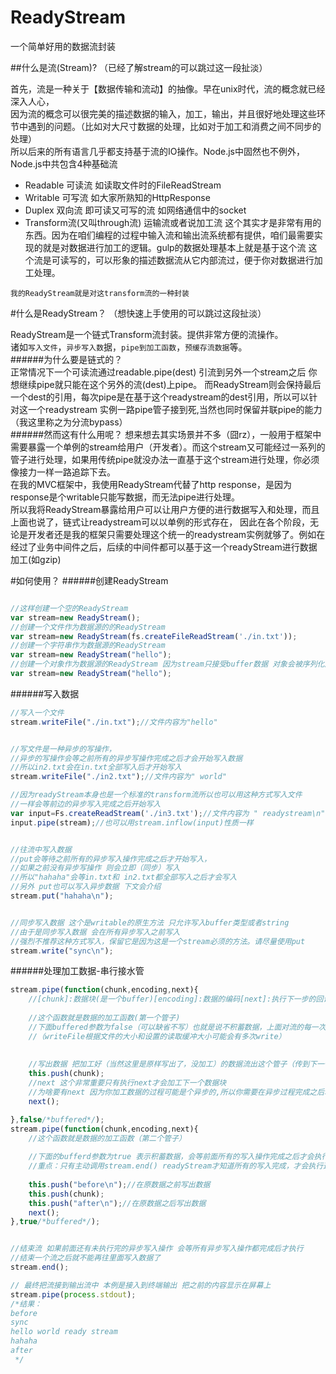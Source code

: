 # ReadyStream
一个简单好用的数据流封装

##什么是流(Stream)?
（已经了解stream的可以跳过这一段扯淡）  

首先，流是一种关于【数据传输和流动】的抽像。早在unix时代，流的概念就已经深入人心，    
因为流的概念可以很完美的描述数据的输入，加工，输出，并且很好地处理这些环节中遇到的问题。（比如对大尺寸数据的处理，比如对于加工和消费之间不同步的处理）  
所以后来的所有语言几乎都支持基于流的IO操作。Node.js中固然也不例外，Node.js中共包含4种基础流  
* Readable 可读流 如读取文件时的FileReadStream  
* Writable 可写流 如大家所熟知的HttpResponse  
* Duplex 双向流 即可读又可写的流 如网络通信中的socket  
* Transform流(又叫through流) 运输流或者说加工流 这个其实才是非常有用的东西。因为在咱们编程的过程中输入流和输出流系统都有提供，咱们最需要实现的就是对数据进行加工的逻辑。gulp的数据处理基本上就是基于这个流 这个流是可读写的，可以形象的描述数据流从它内部流过，便于你对数据进行加工处理。  

`我的ReadyStream就是对这transform流的一种封装`  

#什么是ReadyStream？
（想快速上手使用的可以跳过这段扯淡）  
  
ReadyStream是一个链式Transform流封装。提供非常方便的流操作。   
诸如`写入文件`，`异步写入数`据，`pipe到加工函数`，`预缓存流数据`等。  
######为什么要是链式的？  
正常情况下一个可读流通过readable.pipe(dest) 引流到另外一个stream之后 你想继续pipe就只能在这个另外的流(dest)上pipe。
而ReadyStream则会保持最后一个dest的引用，每次pipe是在基于这个readystream的dest引用，所以可以针对这一个readystream 实例一路pipe管子接到死,当然也同时保留并联pipe的能力（我这里称之为分流bypass）  
######然而这有什么用呢？
想来想去其实场景并不多（囧rz），一般用于框架中需要暴露一个单例的stream给用户（开发者）。而这个stream又可能经过一系列的管子进行处理，如果用传统pipe就没办法一直基于这个stream进行处理，你必须像接力一样一路追踪下去。  
在我的MVC框架中，我使用ReadyStream代替了http response，是因为response是个writable只能写数据，而无法pipe进行处理。  
所以我将ReadyStream暴露给用户可以让用户方便的进行数据写入和处理，而且上面也说了，链式让readystream可以以单例的形式存在，
因此在各个阶段，无论是开发者还是我的框架只需要处理这个统一的readystream实例就够了。例如在经过了业务中间件之后，后续的中间件都可以基于这一个readyStream进行数据加工(如gzip)   

#如何使用？
######创建ReadyStream
```javascript

//这样创建一个空的ReadyStream
var stream=new ReadyStream();
//创建一个文件作为数据源的的ReadyStream
var stream=new ReadyStream(fs.createFileReadStream('./in.txt'));
//创建一个字符串作为数据源的ReadyStream
var stream=new ReadyStream("hello");
//创建一个对象作为数据源的ReadyStream 因为stream只接受buffer数据 对象会被序列化成JSON串
var stream=new ReadyStream("hello");

```
######写入数据
```javascript 
//写入一个文件
stream.writeFile("./in.txt");//文件内容为"hello"


//写文件是一种异步的写操作，
//异步的写操作会等之前所有的异步写操作完成之后才会开始写入数据
//所以in2.txt会在in.txt全部写入后才开始写入
stream.writeFile("./in2.txt");//文件内容为" world"

//因为readyStream本身也是一个标准的transform流所以也可以用这种方式写入文件
//一样会等前边的异步写入完成之后开始写入
var input=Fs.createReadStream('./in3.txt');//文件内容为 " readystream\n"
input.pipe(stream);//也可以用stream.inflow(input)性质一样


//往流中写入数据
//put会等待之前所有的异步写入操作完成之后才开始写入，
//如果之前没有异步写操作 则会立即（同步）写入
//所以"hahaha"会等in.txt和 in2.txt都全部写入之后才会写入
//另外 put也可以写入异步数据 下文会介绍
stream.put("hahaha\n");


//同步写入数据 这个是writable的原生方法 只允许写入buffer类型或者string
//由于是同步写入数据 会在所有异步写入之前写入
//强烈不推荐这种方式写入，保留它是因为这是一个stream必须的方法。请尽量使用put
stream.write("sync\n");
```
######处理加工数据-串行接水管
```javascript
stream.pipe(function(chunk,encoding,next){
    //[chunk]:数据块(是一个buffer)[encoding]:数据的编码[next]:执行下一步的回调函数   
    
    //这个函数就是数据的加工函数(第一个管子)
    //下面buffered参数为false（可以缺省不写）也就是说不积蓄数据，上面对流的每一次write都会调用这个函数
    //（writeFile根据文件的大小和设置的读取缓冲大小可能会有多次write）
    
    
    //写出数据 把加工好（当然这里是原样写出了，没加工）的数据流出这个管子（传到下一个管子或者传到输出流）
    this.push(chunk);
    //next 这个非常重要只有执行next才会加工下一个数据块 
    //为啥要有next 因为你加工数据的过程可能是个异步的,所以你需要在异步过程完成之后才调用next
    next(); 

},false/*buffered*/);
stream.pipe(function(chunk,encoding,next){
    //这个函数就是数据的加工函数（第二个管子）
    
    //下面的bufferd参数为true 表示积蓄数据，会等前面所有的写入操作完成之后才会执行这个函数
    //重点：只有主动调用stream.end() readyStream才知道所有的写入完成，才会执行这个函数 否则会一直等待
    
    this.push("before\n");//在原数据之前写出数据
    this.push(chunk);
    this.push("after\n");//在原数据之后写出数据
    next();
},true/*buffered*/);


//结束流 如果前面还有未执行完的异步写入操作 会等所有异步写入操作都完成后才执行
//结束一个流之后就不能再往里面写入数据了
stream.end();

// 最终把流接到输出流中 本例是接入到终端输出 把之前的内容显示在屏幕上
stream.pipe(process.stdout);
/*结果：
before
sync
hello world ready stream
hahaha
after
 */
```
